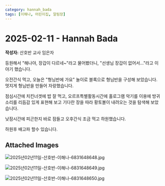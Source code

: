 ```yaml
---
category: hannah_bada
tags: [이해나, 어린이집, 알림장]
---
```


# 2025-02-11 - Hannah Bada

**작성자:** 산호반 교사 임은자  

등원해서 "해나야, 장갑이 다르네~"라고 물어봤더니,  "선생님 장갑이 없어서..."라고 이야기 했습니다.

오전간식 먹고, 오늘은 "형님반에 가요" 놀이로 블록으로 형님반을 구성해 보았습니다. 멋지게 형님반을 만들어 자랑했습니다.

점심시간에  치킨너겟에 밥 잘 먹고, 오르프특별활동시간에 홀로그램 악기를 이용에 방귀소리를 리듬감 있게 표현해 보고 기다란 장을  따라 황토볼이 내려오는 것을 탐색해 보았습니다.

낮잠시간에 피곤한지 바로 잠들고 오후간식 조금 먹고 하원했습니다.

하원후 배고파 할수 있습니다.

## Attached Images
![2025년02년11일-산호반-이해나-6831648648.jpg](d:\Users\hannah\Downloads\kids\photo\2025년02년11일-산호반-이해나-6831648648.jpg)

![2025년02년11일-산호반-이해나-6831648649.jpg](d:\Users\hannah\Downloads\kids\photo\2025년02년11일-산호반-이해나-6831648649.jpg)

![2025년02년11일-산호반-이해나-6831648650.jpg](d:\Users\hannah\Downloads\kids\photo\2025년02년11일-산호반-이해나-6831648650.jpg)

